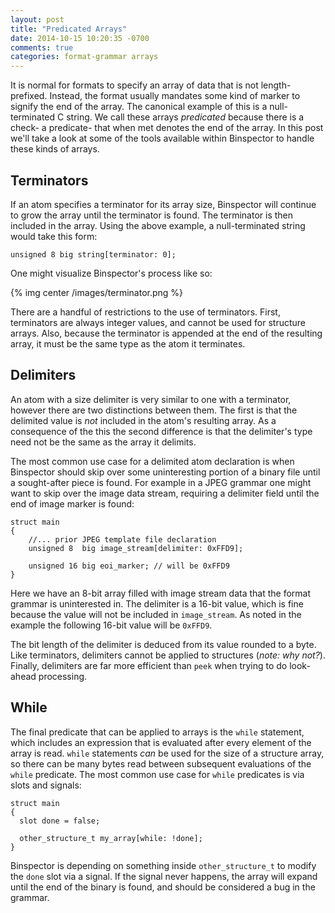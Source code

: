```yaml
---
layout: post
title: "Predicated Arrays"
date: 2014-10-15 10:20:35 -0700
comments: true
categories: format-grammar arrays
---
```


It is normal for formats to specify an array of data that is not length-prefixed. Instead, the format usually mandates some kind of marker to signify the end of the array. The canonical example of this is a null-terminated C string. We call these arrays _predicated_ because there is a check- a predicate- that when met denotes the end of the array. In this post we'll take a look at some of the tools available within Binspector to handle these kinds of arrays.

<!-- more -->

## Terminators

If an atom specifies a terminator for its array size, Binspector will continue to grow the array until the terminator is found. The terminator is then included in the array. Using the above example, a null-terminated string would take this form:

```
unsigned 8 big string[terminator: 0];
```

One might visualize Binspector's process like so:

{% img center /images/terminator.png %}

There are a handful of restrictions to the use of terminators. First, terminators are always integer values, and cannot be used for structure arrays. Also, because the terminator is appended at the end of the resulting array, it must be the same type as the atom it terminates.

## Delimiters

An atom with a size delimiter is very similar to one with a terminator, however there are two distinctions between them. The first is that the delimited value is _not_ included in the atom's resulting array. As a consequence of the this the second difference is that the delimiter's type need not be the same as the array it delimits.

The most common use case for a delimited atom declaration is when Binspector should skip over some uninteresting portion of a binary file until a sought-after piece is found. For example in a JPEG grammar one might want to skip over the image data stream, requiring a delimiter field until the end of image marker is found:

```
struct main
{
    //... prior JPEG template file declaration
    unsigned 8  big image_stream[delimiter: 0xFFD9];

    unsigned 16 big eoi_marker; // will be 0xFFD9
}
```

Here we have an 8-bit array filled with image stream data that the format grammar is uninterested in. The delimiter is a 16-bit value, which is fine because the value will not be included in `image_stream`. As noted in the example the following 16-bit value will be `0xFFD9`.

The bit length of the delimiter is deduced from its value rounded to a byte. Like terminators, delimiters cannot be applied to structures (_note: why not?_). Finally, delimiters are far more efficient than `peek` when trying to do look-ahead processing.

## While

The final predicate that can be applied to arrays is the `while` statement, which includes an expression that is evaluated after every element of the array is read. `while` statements _can_ be used for the size of a structure array, so there can be many bytes read between subsequent evaluations of the `while` predicate. The most common use case for `while` predicates is via slots and signals:

```
struct main
{
  slot done = false;

  other_structure_t my_array[while: !done];
}
```

Binspector is depending on something inside `other_structure_t` to modify the `done` slot via a signal. If the signal never happens, the array will expand until the end of the binary is found, and should be considered a bug in the grammar.
